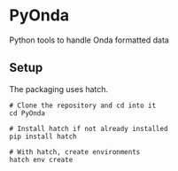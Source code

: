 # PyOnda
Python tools to handle Onda formatted data

## Setup
The packaging uses hatch.

```shell
# Clone the repository and cd into it
cd PyOnda

# Install hatch if not already installed
pip install hatch

# With hatch, create environments
hatch env create
```
